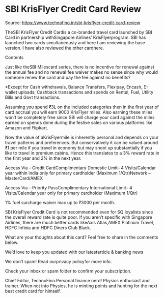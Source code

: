 # SBI KrisFlyer Credit Card Review

Source: https://www.technofino.in/sbi-krisflyer-credit-card-review

TheSBI KrisFlyer Credit Cardis a co-branded travel card launched by SBI Card in partnership withSingapore Airlines’ KrisFlyerprogram. SBI has launched two cards simultaneously and here I am reviewing the base version. I have also reviewed the other cardhere.

Contents

Just like theSBI Milescard series, there is no incentive for renewal against the annual fee and no renewal fee waiver makes no sense since why would someone renew the card and pay the fee against no benefits?

*Except for Cash withdrawals, Balance Transfers, Flexipay, Encash, E-wallet uploads, Cashback transactions and spends on Rental, Fuel, Utility Bills and Govt transactions.

Assuming you spend ₹3L on the included categories then in the first year of card accrual you will earn 9000 KrisFlyer miles. Also earning these miles won’t be completely free since SBI will charge your card against the miles earned on spends done during the festive sales on various platforms like Amazon and Flipkart.

Now the value of aKrisFlyermile is inherently personal and depends on your travel patterns and preferences. But conservatively it can be valued around ₹1 per mile if you travel in economy but may shoot up substantially if you like to travel in premium cabins. Hence this translates to a 3% reward rate in the first year and 2% in the next year.

Access Via – Credit CardComplimentary Domestic Limit– 4 Visits/Calendar year within India only for primary cardholder (Maximum 1/Qtr)Network – MasterCard/AMEX

Access Via – Priority PassComplimentary International Limit– 4 Visits/Calendar year only for primary cardholder (Maximum 1/Qtr)

1% fuel surcharge waiver max up to ₹3000 per month.

SBI KrisFlyer Credit Card is not recommended even for SQ loyalists since the overall reward rate is quite poor. If you aren’t specific with Singapore Airlines, there are much better cards likeAxis Atlas,AMEX Platinum Travel, HDFC Infinia and HDFC Diners Club Black.

What are your thoughts about this card? Feel free to share in the comments below.

We’d love to keep you updated with our latestarticle & banking news

We don’t spam! Read ourprivacy policyfor more info.

Check your inbox or spam folder to confirm your subscription.

Chief Editor, TechnoFino.Personal finance nerd! Physics enthusiast and trainer. When not into Physics, he is minting points and hunting for the next best credit card for himself.